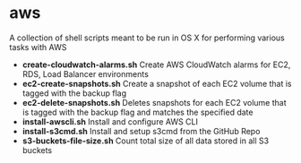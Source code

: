 aws
=======

A collection of shell scripts meant to be run in OS X for performing various tasks with AWS

- **create-cloudwatch-alarms.sh** Create AWS CloudWatch alarms for EC2, RDS, Load Balancer environments
- **ec2-create-snapshots.sh** Create a snapshot of each EC2 volume that is tagged with the backup flag
- **ec2-delete-snapshots.sh** Deletes snapshots for each EC2 volume that is tagged with the backup flag and matches the specified date
- **install-awscli.sh** Install and configure AWS CLI
- **install-s3cmd.sh** Install and setup s3cmd from the GitHub Repo
- **s3-buckets-file-size.sh** Count total size of all data stored in all S3 buckets